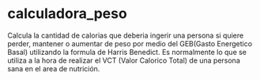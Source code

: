 # calculadora_peso
Calcula la cantidad de calorias que deberia ingerir una persona si quiere perder, mantener o aumentar de peso por medio del GEB(Gasto Energetico Basal) utilizando la formula de Harris Benedict.
Es normalmente lo que se utiliza a la hora de realizar el VCT (Valor Calorico Total) de una persona sana en el area de nutrición.
